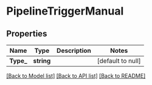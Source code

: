 # PipelineTriggerManual

## Properties
Name | Type | Description | Notes
------------ | ------------- | ------------- | -------------
**Type_** | **string** |  | [default to null]

[[Back to Model list]](../README.md#documentation-for-models) [[Back to API list]](../README.md#documentation-for-api-endpoints) [[Back to README]](../README.md)


